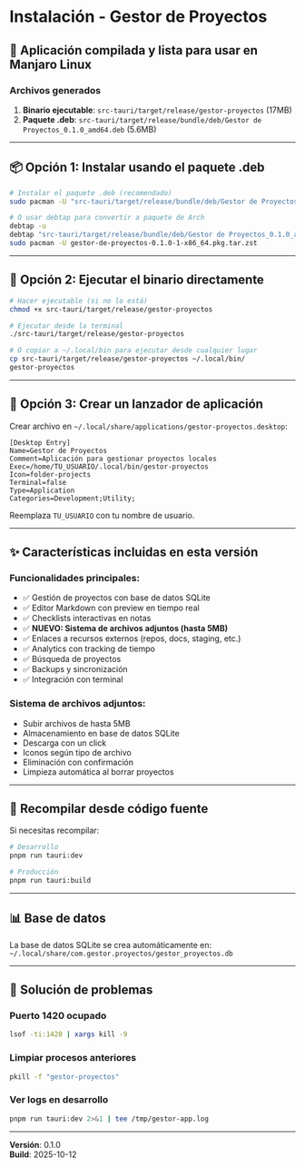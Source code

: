 # Instalación - Gestor de Proyectos

## 🚀 Aplicación compilada y lista para usar en Manjaro Linux

### Archivos generados

1. **Binario ejecutable**: `src-tauri/target/release/gestor-proyectos` (17MB)
2. **Paquete .deb**: `src-tauri/target/release/bundle/deb/Gestor de Proyectos_0.1.0_amd64.deb` (5.6MB)

---

## 📦 Opción 1: Instalar usando el paquete .deb

```bash
# Instalar el paquete .deb (recomendado)
sudo pacman -U "src-tauri/target/release/bundle/deb/Gestor de Proyectos_0.1.0_amd64.deb"

# O usar debtap para convertir a paquete de Arch
debtap -u
debtap "src-tauri/target/release/bundle/deb/Gestor de Proyectos_0.1.0_amd64.deb"
sudo pacman -U gestor-de-proyectos-0.1.0-1-x86_64.pkg.tar.zst
```

---

## 🔧 Opción 2: Ejecutar el binario directamente

```bash
# Hacer ejecutable (si no lo está)
chmod +x src-tauri/target/release/gestor-proyectos

# Ejecutar desde la terminal
./src-tauri/target/release/gestor-proyectos

# O copiar a ~/.local/bin para ejecutar desde cualquier lugar
cp src-tauri/target/release/gestor-proyectos ~/.local/bin/
gestor-proyectos
```

---

## 🎯 Opción 3: Crear un lanzador de aplicación

Crear archivo en `~/.local/share/applications/gestor-proyectos.desktop`:

```desktop
[Desktop Entry]
Name=Gestor de Proyectos
Comment=Aplicación para gestionar proyectos locales
Exec=/home/TU_USUARIO/.local/bin/gestor-proyectos
Icon=folder-projects
Terminal=false
Type=Application
Categories=Development;Utility;
```

Reemplaza `TU_USUARIO` con tu nombre de usuario.

---

## ✨ Características incluidas en esta versión

### Funcionalidades principales:
- ✅ Gestión de proyectos con base de datos SQLite
- ✅ Editor Markdown con preview en tiempo real
- ✅ Checklists interactivas en notas
- ✅ **NUEVO: Sistema de archivos adjuntos (hasta 5MB)**
- ✅ Enlaces a recursos externos (repos, docs, staging, etc.)
- ✅ Analytics con tracking de tiempo
- ✅ Búsqueda de proyectos
- ✅ Backups y sincronización
- ✅ Integración con terminal

### Sistema de archivos adjuntos:
- Subir archivos de hasta 5MB
- Almacenamiento en base de datos SQLite
- Descarga con un click
- Iconos según tipo de archivo
- Eliminación con confirmación
- Limpieza automática al borrar proyectos

---

## 🔄 Recompilar desde código fuente

Si necesitas recompilar:

```bash
# Desarrollo
pnpm run tauri:dev

# Producción
pnpm run tauri:build
```

---

## 📊 Base de datos

La base de datos SQLite se crea automáticamente en:
`~/.local/share/com.gestor.proyectos/gestor_proyectos.db`

---

## 🐛 Solución de problemas

### Puerto 1420 ocupado
```bash
lsof -ti:1420 | xargs kill -9
```

### Limpiar procesos anteriores
```bash
pkill -f "gestor-proyectos"
```

### Ver logs en desarrollo
```bash
pnpm run tauri:dev 2>&1 | tee /tmp/gestor-app.log
```

---

**Versión**: 0.1.0  
**Build**: 2025-10-12
